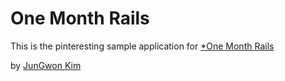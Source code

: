 # One Month Rails

This is the pinteresting sample application for [*One Month Rails](http://onemonthrails.com)

by [JunGwon Kim](https://github.com/j464kim/pinteresting)